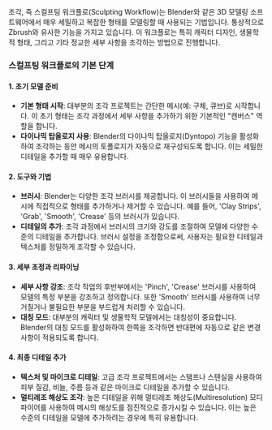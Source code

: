 조각, 즉 스컬프팅 워크플로(Sculpting Workflow)는 Blender와 같은 3D 모델링 소프트웨어에서 매우 세밀하고 복잡한 형태를 모델링할 때 사용되는 기법입니다. 통상적으로 Zbrush와 유사한 기능을 가지고 있습니다. 이 워크플로는 특히 캐릭터 디자인, 생물학적 형태, 그리고 기타 정교한 세부 사항을 조각하는 방법으로 진행합니다.

### 스컬프팅 워크플로의 기본 단계

#### 1. 초기 모델 준비

- **기본 형태 시작**: 대부분의 조각 프로젝트는 간단한 메시(예: 구체, 큐브)로 시작합니다. 이 초기 형태는 조각 과정에서 세부 사항을 추가하기 위한 기본적인 "캔버스" 역할을 합니다.
- **다이나믹 탑올로지 사용**: Blender의 다이나믹 탑올로지(Dyntopo) 기능을 활성화하여 조각하는 동안 메시의 토폴로지가 자동으로 재구성되도록 합니다. 이는 세밀한 디테일을 추가할 때 매우 유용합니다.

#### 2. 도구와 기법

- **브러시**: Blender는 다양한 조각 브러시를 제공합니다. 이 브러시들을 사용하여 메시에 직접적으로 형태를 추가하거나 제거할 수 있습니다. 예를 들어, 'Clay Strips', 'Grab', 'Smooth', 'Crease' 등의 브러시가 있습니다.
- **디테일의 추가**: 조각 과정에서 브러시의 크기와 강도를 조절하여 모델에 다양한 수준의 디테일을 추가합니다. 브러시 설정을 조정함으로써, 사용자는 필요한 디테일과 텍스처를 정밀하게 조각할 수 있습니다.

#### 3. 세부 조정과 리파이닝

- **세부 사항 강조**: 조각 작업의 후반부에서는 'Pinch', 'Crease' 브러시를 사용하여 모델의 특정 부분을 강조하고 정의합니다. 또한 'Smooth' 브러시를 사용하여 너무 거칠거나 불필요한 부분을 부드럽게 처리할 수 있습니다.
- **대칭 모드**: 대부분의 캐릭터 및 생물학적 모델에서는 대칭성이 중요합니다. Blender의 대칭 모드를 활성화하여 한쪽을 조각하면 반대편에 자동으로 같은 변경사항이 적용되도록 합니다.

#### 4. 최종 디테일 추가

- **텍스처 및 마이크로 디테일**: 고급 조각 프로젝트에서는 스탬프나 스텐실을 사용하여 피부 질감, 비늘, 주름 등과 같은 마이크로 디테일을 추가할 수 있습니다.
- **멀티레조 해상도 조각**: 높은 디테일을 위해 멀티레조 해상도(Multiresolution) 모디파이어를 사용하여 메시의 해상도를 점진적으로 증가시킬 수 있습니다. 이는 높은 수준의 디테일을 모델에 추가하려는 경우에 특히 유용합니다.